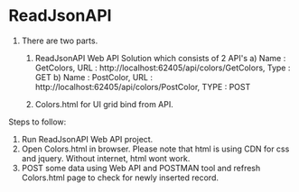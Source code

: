 # ReadJsonAPI

1) There are two parts. 
	
	1) ReadJsonAPI Web API Solution which consists of 2 API's 
		a) Name : GetColors, URL : http://localhost:62405/api/colors/GetColors, Type : GET
		b) Name : PostColor, URL : http://localhost:62405/api/colors/PostColor, TYPE : POST

	2) Colors.html for UI grid bind from API.

Steps to follow:
1) Run ReadJsonAPI Web API project.
2) Open Colors.html in browser. Please note that html is using CDN for css and jquery. Without internet, html wont work.
3) POST some data using Web API and POSTMAN tool and refresh Colors.html page to check for newly inserted record.
	
	 
